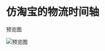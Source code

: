 # 仿淘宝的物流时间轴

预览图

![预览图](https://github.com/qq908323236/AbilityMapView/blob/master/image/pre_img.png)
